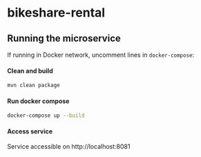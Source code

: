# bikeshare-rental

## Running the microservice

If running in Docker network, uncomment lines in `docker-compose`:

#### Clean and build
```bash
mvn clean package
```

#### Run docker compose
```bash
docker-compose up --build
```

#### Access service
Service accessible on http://localhost:8081

